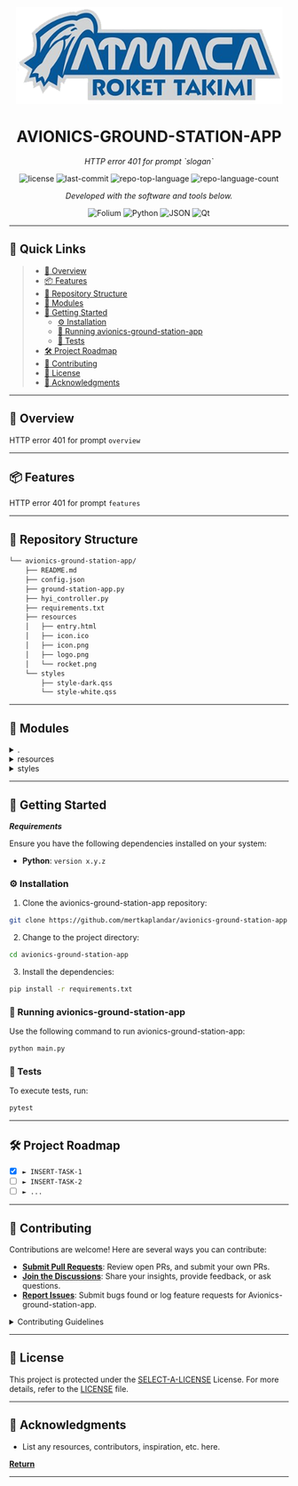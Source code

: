 <p align="center">
  <img src="resources/logo.png"/>
</p>
<p align="center">
    <h1 align="center">AVIONICS-GROUND-STATION-APP</h1>
</p>
<p align="center">
    <em>HTTP error 401 for prompt `slogan`</em>
</p>
<p align="center">
	<img src="https://img.shields.io/github/license/mertkaplandar/avionics-ground-station-app?style=flat&color=0080ff" alt="license">
	<img src="https://img.shields.io/github/last-commit/mertkaplandar/avionics-ground-station-app?style=flat&logo=git&logoColor=white&color=0080ff" alt="last-commit">
	<img src="https://img.shields.io/github/languages/top/mertkaplandar/avionics-ground-station-app?style=flat&color=0080ff" alt="repo-top-language">
	<img src="https://img.shields.io/github/languages/count/mertkaplandar/avionics-ground-station-app?style=flat&color=0080ff" alt="repo-language-count">
<p>
<p align="center">
		<em>Developed with the software and tools below.</em>
</p>
<p align="center">
	<img src="https://img.shields.io/badge/Folium-77B829.svg?style=flat&logo=Folium&logoColor=white" alt="Folium">
	<img src="https://img.shields.io/badge/Python-3776AB.svg?style=flat&logo=Python&logoColor=white" alt="Python">
	<img src="https://img.shields.io/badge/JSON-000000.svg?style=flat&logo=JSON&logoColor=white" alt="JSON">
    <img src="https://img.shields.io/badge/Qt-000000.svg?style=flat&logo=Qt" alt="Qt">
</p>
<hr>

## 🔗 Quick Links

> - [📍 Overview](#-overview)
> - [📦 Features](#-features)
> - [📂 Repository Structure](#-repository-structure)
> - [🧩 Modules](#-modules)
> - [🚀 Getting Started](#-getting-started)
>   - [⚙️ Installation](#️-installation)
>   - [🤖 Running avionics-ground-station-app](#-running-avionics-ground-station-app)
>   - [🧪 Tests](#-tests)
> - [🛠 Project Roadmap](#-project-roadmap)
> - [🤝 Contributing](#-contributing)
> - [📄 License](#-license)
> - [👏 Acknowledgments](#-acknowledgments)

---

## 📍 Overview

HTTP error 401 for prompt `overview`

---

## 📦 Features

HTTP error 401 for prompt `features`

---

## 📂 Repository Structure

```sh
└── avionics-ground-station-app/
    ├── README.md
    ├── config.json
    ├── ground-station-app.py
    ├── hyi_controller.py
    ├── requirements.txt
    ├── resources
    │   ├── entry.html
    │   ├── icon.ico
    │   ├── icon.png
    │   ├── logo.png
    │   └── rocket.png
    └── styles
        ├── style-dark.qss
        └── style-white.qss
```

---

## 🧩 Modules

<details closed><summary>.</summary>

| File                                                                                                                    | Summary                                           |
| ---                                                                                                                     | ---                                               |
| [config.json](https://github.com/mertkaplandar/avionics-ground-station-app/blob/master/config.json)                     | HTTP error 401 for prompt `config.json`           |
| [ground-station-app.py](https://github.com/mertkaplandar/avionics-ground-station-app/blob/master/ground-station-app.py) | HTTP error 401 for prompt `ground-station-app.py` |
| [hyi_controller.py](https://github.com/mertkaplandar/avionics-ground-station-app/blob/master/hyi_controller.py)         | HTTP error 401 for prompt `hyi_controller.py`     |
| [requirements.txt](https://github.com/mertkaplandar/avionics-ground-station-app/blob/master/requirements.txt)           | HTTP error 401 for prompt `requirements.txt`      |

</details>

<details closed><summary>resources</summary>

| File                                                                                                        | Summary                                          |
| ---                                                                                                         | ---                                              |
| [entry.html](https://github.com/mertkaplandar/avionics-ground-station-app/blob/master/resources/entry.html) | HTTP error 401 for prompt `resources/entry.html` |

</details>

<details closed><summary>styles</summary>

| File                                                                                                               | Summary                                            |
| ---                                                                                                                | ---                                                |
| [style-dark.qss](https://github.com/mertkaplandar/avionics-ground-station-app/blob/master/styles/style-dark.qss)   | HTTP error 401 for prompt `styles/style-dark.qss`  |
| [style-white.qss](https://github.com/mertkaplandar/avionics-ground-station-app/blob/master/styles/style-white.qss) | HTTP error 401 for prompt `styles/style-white.qss` |

</details>

---

## 🚀 Getting Started

***Requirements***

Ensure you have the following dependencies installed on your system:

* **Python**: `version x.y.z`

### ⚙️ Installation

1. Clone the avionics-ground-station-app repository:

```sh
git clone https://github.com/mertkaplandar/avionics-ground-station-app
```

2. Change to the project directory:

```sh
cd avionics-ground-station-app
```

3. Install the dependencies:

```sh
pip install -r requirements.txt
```

### 🤖 Running avionics-ground-station-app

Use the following command to run avionics-ground-station-app:

```sh
python main.py
```

### 🧪 Tests

To execute tests, run:

```sh
pytest
```

---

## 🛠 Project Roadmap

- [X] `► INSERT-TASK-1`
- [ ] `► INSERT-TASK-2`
- [ ] `► ...`

---

## 🤝 Contributing

Contributions are welcome! Here are several ways you can contribute:

- **[Submit Pull Requests](https://github.com/mertkaplandar/avionics-ground-station-app/blob/main/CONTRIBUTING.md)**: Review open PRs, and submit your own PRs.
- **[Join the Discussions](https://github.com/mertkaplandar/avionics-ground-station-app/discussions)**: Share your insights, provide feedback, or ask questions.
- **[Report Issues](https://github.com/mertkaplandar/avionics-ground-station-app/issues)**: Submit bugs found or log feature requests for Avionics-ground-station-app.

<details closed>
    <summary>Contributing Guidelines</summary>

1. **Fork the Repository**: Start by forking the project repository to your GitHub account.
2. **Clone Locally**: Clone the forked repository to your local machine using a Git client.
   ```sh
   git clone https://github.com/mertkaplandar/avionics-ground-station-app
   ```
3. **Create a New Branch**: Always work on a new branch, giving it a descriptive name.
   ```sh
   git checkout -b new-feature-x
   ```
4. **Make Your Changes**: Develop and test your changes locally.
5. **Commit Your Changes**: Commit with a clear message describing your updates.
   ```sh
   git commit -m 'Implemented new feature x.'
   ```
6. **Push to GitHub**: Push the changes to your forked repository.
   ```sh
   git push origin new-feature-x
   ```
7. **Submit a Pull Request**: Create a PR against the original project repository. Clearly describe the changes and their motivations.

Once your PR is reviewed and approved, it will be merged into the main branch.

</details>

---

## 📄 License

This project is protected under the [SELECT-A-LICENSE](https://choosealicense.com/licenses) License. For more details, refer to the [LICENSE](https://choosealicense.com/licenses/) file.

---

## 👏 Acknowledgments

- List any resources, contributors, inspiration, etc. here.

[**Return**](#-quick-links)

---
